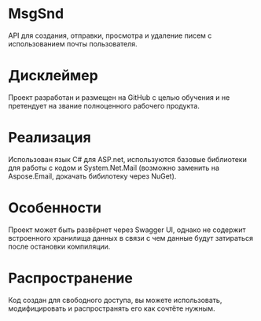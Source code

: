 # MsgSnd
API для создания, отправки, просмотра и удаление писем с использованием почты пользователя.
# Дисклеймер
Проект разработан и размещен на GitHub с целью обучения и не претендует на звание полноценного рабочего продукта.
# Реализация
Использован язык C# для ASP.net, используются базовые библиотеки для работы с кодом и System.Net.Mail (возможно заменить на Aspose.Email, докачать бибилотеку через NuGet).
# Особенности
Проект может быть развёрнет через Swagger UI, однако не содержит встроенного хранилища данных в связи с чем данные будут затираться после остановки компиляции.
# Распространение 
Код создан для свободного доступа, вы можете использовать, модифицировать и распространять его как сочтёте нужным.

